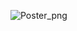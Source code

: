 ![Poster_png](https://github.com/b-crouch/bond-bert/assets/77704928/3461cddc-e8fe-454b-a904-4c292ae49efe)
